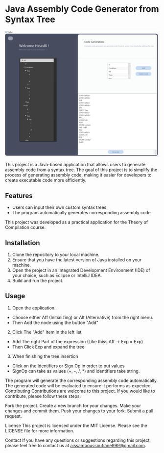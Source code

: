 # Java Assembly Code Generator from Syntax Tree

  ![Screenshot of The Application](/Screenshot_3.png)

This project is a Java-based application that allows users to generate assembly code from a syntax tree. The goal of this project is to simplify the process of generating assembly code, making it easier for developers to create executable code more efficiently.

## Features
- Users can input their own custom syntax trees.
- The program automatically generates corresponding assembly code.

This project was developed as a practical application for the Theory of Compilation course.

## Installation
1. Clone the repository to your local machine.
2. Ensure that you have the latest version of Java installed on your machine.
3. Open the project in an Integrated Development Environment (IDE) of your choice, such as Eclipse or IntelliJ IDEA.
4. Build and run the project.

## Usage
1. Open the application.
  - Choose either Aff (Initializing) or Alt (Alternative) from the right menu.
  - Then Add the node using the button "Add"
2. Click The "Add" Item in the left list
  - Add The right Part of the expression (Like thiss Aff -> Exp = Exp)
  - Then Click Exp and expand the tree
3. When finishing the tree insertion 
  - Click on the Identifiers or Sign Op in order to put values
  - SignOp can take as values (+, -, /, *) and identifiers take string.
  

  
The program will generate the corresponding assembly code automatically.
The generated code will be evaluated to ensure it performs as expected.
Contributing
Contributions are welcome to this project. If you would like to contribute, please follow these steps:

Fork the project.
Create a new branch for your changes.
Make your changes and commit them.
Push your changes to your fork.
Submit a pull request.


License
This project is licensed under the MIT License. Please see the LICENSE file for more information.

Contact
If you have any questions or suggestions regarding this project, please feel free to contact us at aissamboussoufiane999@gmail.com.
